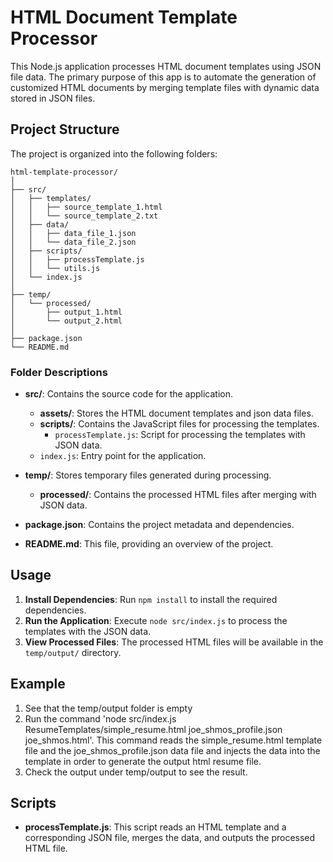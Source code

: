 # HTML Document Template Processor

This Node.js application processes HTML document templates using JSON file data. The primary purpose of this app is to automate the generation of customized HTML documents by merging template files with dynamic data stored in JSON files.

## Project Structure

The project is organized into the following folders:

```
html-template-processor/
│
├── src/
│   ├── templates/
│   │   ├── source_template_1.html
│   │   └── source_template_2.txt
│   ├── data/
│   │   ├── data_file_1.json
│   │   └── data_file_2.json
│   ├── scripts/
│   │   ├── processTemplate.js
│   │   └── utils.js
│   └── index.js
│
├── temp/
│   └── processed/
│       ├── output_1.html
│       └── output_2.html
│
├── package.json
└── README.md
```

### Folder Descriptions

- **src/**: Contains the source code for the application.
  - **assets/**: Stores the HTML document templates and json data files.
  - **scripts/**: Contains the JavaScript files for processing the templates.
    - `processTemplate.js`: Script for processing the templates with JSON data.
  - `index.js`: Entry point for the application.

- **temp/**: Stores temporary files generated during processing.
  - **processed/**: Contains the processed HTML files after merging with JSON data.

- **package.json**: Contains the project metadata and dependencies.

- **README.md**: This file, providing an overview of the project.

## Usage

1. **Install Dependencies**: Run `npm install` to install the required dependencies.
2. **Run the Application**: Execute `node src/index.js` to process the templates with the JSON data.
3. **View Processed Files**: The processed HTML files will be available in the `temp/output/` directory.

## Example

1. See that the temp/output folder is empty
2. Run the command 'node src/index.js ResumeTemplates/simple_resume.html joe_shmos_profile.json joe_shmos.html'. This command reads the simple_resume.html template file and the joe_shmos_profile.json data file and injects the data into the template in order to generate the output html resume file.
3. Check the output under temp/output to see the result.

## Scripts

- **processTemplate.js**: This script reads an HTML template and a corresponding JSON file, merges the data, and outputs the processed HTML file.